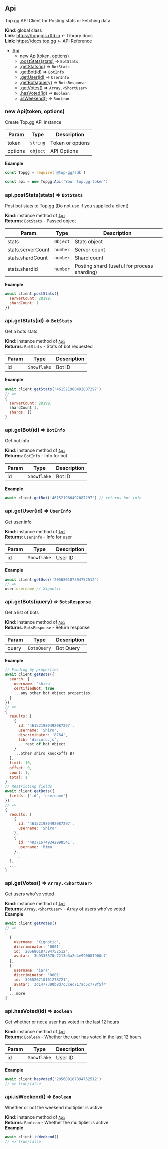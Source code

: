<a name="Api"></a>

## Api
Top.gg API Client for Posting stats or Fetching data

**Kind**: global class  
**Link**: https://topggjs.rtfd.io <- Library docs  
**Link**: https://docs.top.gg <- API Reference  

* [Api](#Api)
    * [new Api(token, options)](#new_Api_new)
    * [.postStats(stats)](#Api+postStats) ⇒ <code>BotStats</code>
    * [.getStats(id)](#Api+getStats) ⇒ <code>BotStats</code>
    * [.getBot(id)](#Api+getBot) ⇒ <code>BotInfo</code>
    * [.getUser(id)](#Api+getUser) ⇒ <code>UserInfo</code>
    * [.getBots(query)](#Api+getBots) ⇒ <code>BotsResponse</code>
    * [.getVotes()](#Api+getVotes) ⇒ <code>Array.&lt;ShortUser&gt;</code>
    * [.hasVoted(id)](#Api+hasVoted) ⇒ <code>Boolean</code>
    * [.isWeekend()](#Api+isWeekend) ⇒ <code>Boolean</code>

<a name="new_Api_new"></a>

### new Api(token, options)
Create Top.gg API instance


| Param | Type | Description |
| --- | --- | --- |
| token | <code>string</code> | Token or options |
| options | <code>object</code> | API Options |

**Example**  
```js
const Topgg = require(`@top-gg/sdk`)

const api = new Topgg.Api('Your top.gg token')
```
<a name="Api+postStats"></a>

### api.postStats(stats) ⇒ <code>BotStats</code>
Post bot stats to Top.gg (Do not use if you supplied a client)

**Kind**: instance method of [<code>Api</code>](#Api)  
**Returns**: <code>BotStats</code> - Passed object  

| Param | Type | Description |
| --- | --- | --- |
| stats | <code>Object</code> | Stats object |
| stats.serverCount | <code>number</code> | Server count |
| stats.shardCount | <code>number</code> | Shard count |
| stats.shardId | <code>number</code> | Posting shard (useful for process sharding) |

**Example**  
```js
await client.postStats({
  serverCount: 28199,
  shardCount: 1
})
```
<a name="Api+getStats"></a>

### api.getStats(id) ⇒ <code>BotStats</code>
Get a bots stats

**Kind**: instance method of [<code>Api</code>](#Api)  
**Returns**: <code>BotStats</code> - Stats of bot requested  

| Param | Type | Description |
| --- | --- | --- |
| id | <code>Snowflake</code> | Bot ID |

**Example**  
```js
await client.getStats('461521980492087297')
// =>
{
  serverCount: 28199,
  shardCount 1,
  shards: []
}
```
<a name="Api+getBot"></a>

### api.getBot(id) ⇒ <code>BotInfo</code>
Get bot info

**Kind**: instance method of [<code>Api</code>](#Api)  
**Returns**: <code>BotInfo</code> - Info for bot  

| Param | Type | Description |
| --- | --- | --- |
| id | <code>Snowflake</code> | Bot ID |

**Example**  
```js
await client.getBot('461521980492087297') // returns bot info
```
<a name="Api+getUser"></a>

### api.getUser(id) ⇒ <code>UserInfo</code>
Get user info

**Kind**: instance method of [<code>Api</code>](#Api)  
**Returns**: <code>UserInfo</code> - Info for user  

| Param | Type | Description |
| --- | --- | --- |
| id | <code>Snowflake</code> | User ID |

**Example**  
```js
await client.getUser('205680187394752512')
// =>
user.username // Xignotic
```
<a name="Api+getBots"></a>

### api.getBots(query) ⇒ <code>BotsResponse</code>
Get a list of bots

**Kind**: instance method of [<code>Api</code>](#Api)  
**Returns**: <code>BotsResponse</code> - Return response  

| Param | Type | Description |
| --- | --- | --- |
| query | <code>BotsQuery</code> | Bot Query |

**Example**  
```js
// Finding by properties
await client.getBots({
  search: {
    username: 'shiro',
    certifiedBot: true
    ...any other bot object properties
  }
})
// =>
{
  results: [
    {
      id: '461521980492087297',
      username: 'Shiro',
      discriminator: '8764',
      lib: 'discord.js',
      ...rest of bot object
    }
    ...other shiro knockoffs B)
  ],
  limit: 10,
  offset: 0,
  count: 1,
  total: 1
}
// Restricting fields
await client.getBots({
  fields: ['id', 'username']
})
// =>
{
  results: [
    {
      id: '461521980492087297',
      username: 'Shiro'
    },
    {
      id: '493716749342998541',
      username: 'Mimu'
    },
    ...
  ],
  ...
}
```
<a name="Api+getVotes"></a>

### api.getVotes() ⇒ <code>Array.&lt;ShortUser&gt;</code>
Get users who've voted

**Kind**: instance method of [<code>Api</code>](#Api)  
**Returns**: <code>Array.&lt;ShortUser&gt;</code> - Array of users who've voted  
**Example**  
```js
await client.getVotes()
// =>
[
  {
    username: 'Xignotic',
    discriminator: '0001',
    id: '205680187394752512',
    avatar: '3b9335670c7213b3a2d4e990081900c7'
  },
  {
    username: 'iara',
    discriminator: '0001',
    id: '395526710101278721',
    avatar: '3d1477390b8d7c3cec717ac5c778f5f4'
  }
  ...more
]
```
<a name="Api+hasVoted"></a>

### api.hasVoted(id) ⇒ <code>Boolean</code>
Get whether or not a user has voted in the last 12 hours

**Kind**: instance method of [<code>Api</code>](#Api)  
**Returns**: <code>Boolean</code> - Whether the user has voted in the last 12 hours  

| Param | Type | Description |
| --- | --- | --- |
| id | <code>Snowflake</code> | User ID |

**Example**  
```js
await client.hasVoted('205680187394752512')
// => true/false
```
<a name="Api+isWeekend"></a>

### api.isWeekend() ⇒ <code>Boolean</code>
Whether or not the weekend multiplier is active

**Kind**: instance method of [<code>Api</code>](#Api)  
**Returns**: <code>Boolean</code> - Whether the multiplier is active  
**Example**  
```js
await client.isWeekend()
// => true/false
```
